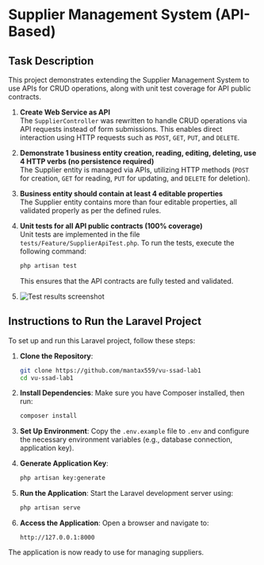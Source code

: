 # Supplier Management System (API-Based)

## Task Description

This project demonstrates extending the Supplier Management System to use APIs for CRUD operations, along with unit test coverage for API public contracts.

1. **Create Web Service as API**  
   The `SupplierController` was rewritten to handle CRUD operations via API requests instead of form submissions. This enables direct interaction using HTTP requests such as `POST`, `GET`, `PUT`, and `DELETE`.

2. **Demonstrate 1 business entity creation, reading, editing, deleting, use 4 HTTP verbs (no persistence required)**  
   The Supplier entity is managed via APIs, utilizing HTTP methods (`POST` for creation, `GET` for reading, `PUT` for updating, and `DELETE` for deletion).

3. **Business entity should contain at least 4 editable properties**  
   The Supplier entity contains more than four editable properties, all validated properly as per the defined rules.

4. **Unit tests for all API public contracts (100% coverage)**  
   Unit tests are implemented in the file `tests/Feature/SupplierApiTest.php`. To run the tests, execute the following command:
   ```bash
   php artisan test
   ```  
   This ensures that the API contracts are fully tested and validated.
5. 
   ![Test results screenshot](https://img001.prntscr.com/file/img001/0QEDJS0FSmiSXigsod59VQ.jpeg)

## Instructions to Run the Laravel Project

To set up and run this Laravel project, follow these steps:

1. **Clone the Repository**:
   ```bash
   git clone https://github.com/mantax559/vu-ssad-lab1
   cd vu-ssad-lab1
   ```

2. **Install Dependencies**:
   Make sure you have Composer installed, then run:
   ```bash
   composer install
   ```

3. **Set Up Environment**:
   Copy the `.env.example` file to `.env` and configure the necessary environment variables (e.g., database connection, application key).

4. **Generate Application Key**:
   ```bash
   php artisan key:generate
   ```

5. **Run the Application**:
   Start the Laravel development server using:
   ```bash
   php artisan serve
   ```

6. **Access the Application**:
   Open a browser and navigate to:
   ```
   http://127.0.0.1:8000
   ```

The application is now ready to use for managing suppliers.
